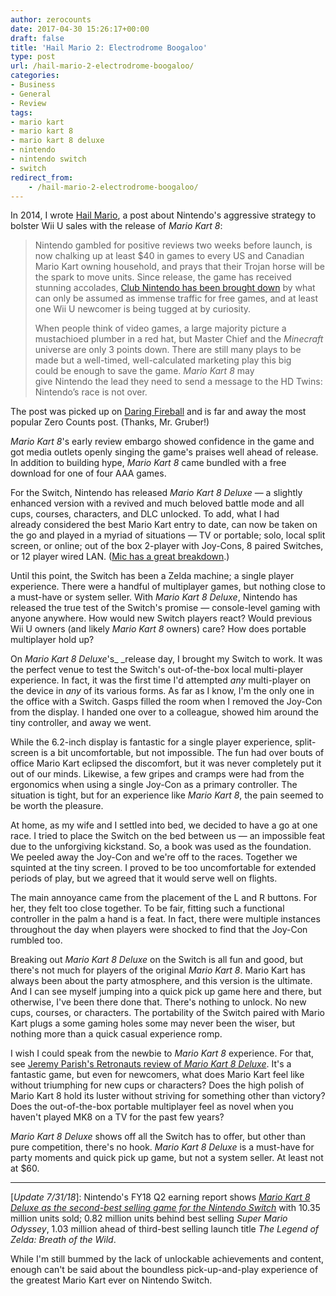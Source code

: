 ```yaml
---
author: zerocounts
date: 2017-04-30 15:26:17+00:00
draft: false
title: 'Hail Mario 2: Electrodrome Boogaloo'
type: post
url: /hail-mario-2-electrodrome-boogaloo/
categories:
- Business
- General
- Review
tags:
- mario kart
- mario kart 8
- mario kart 8 deluxe
- nintendo
- nintendo switch
- switch
redirect_from:
    - /hail-mario-2-electrodrome-boogaloo/
---
```


In 2014, I wrote [Hail Mario](https://www.zerocounts.net/2014/06/01/hail-mario/), a post about Nintendo's aggressive strategy to bolster Wii U sales with the release of _Mario Kart 8_:

> Nintendo gambled for positive reviews two weeks before launch, is now chalking up at least $40 in games to every US and Canadian Mario Kart owning household, and prays that their Trojan horse will be the spark to move units. Since release, the game has received stunning accolades, [Club Nintendo has been brought down](https://tsogaming.wordpress.com/2014/05/31/club-nintendo-stuck-in-mario-kart-traffic/) by what can only be assumed as immense traffic for free games, and at least one Wii U newcomer is being tugged at by curiosity.
>
> When people think of video games, a large majority picture a mustachioed plumber in a red hat, but Master Chief and the _Minecraft_ universe are only 3 points down. There are still many plays to be made but a well-timed, well-calculated marketing play this big could be enough to save the game. _Mario Kart 8_ may give Nintendo the lead they need to send a message to the HD Twins: Nintendo’s race is not over.

The post was picked up on [Daring Fireball](http://daringfireball.net/linked/2014/06/01/hail-mario) and is far and away the most popular Zero Counts post. (Thanks, Mr. Gruber!)

_Mario Kart 8_'s early review embargo showed confidence in the game and got media outlets openly singing the game's praises well ahead of release. In addition to building hype, _Mario Kart 8_ came bundled with a free download for one of four AAA games.

For the Switch, Nintendo has released _Mario Kart 8 Deluxe_ — a slightly enhanced version with a revived and much beloved battle mode and all cups, courses, characters, and DLC unlocked. To add, what I had already considered the best Mario Kart entry to date, can now be taken on the go and played in a myriad of situations — TV or portable; solo, local split screen, or online; out of the box 2-player with Joy-Cons, 8 paired Switches, or 12 player wired LAN. ([Mic has a great breakdown](https://mic.com/articles/175172/mario-kart-8-deluxe-multiplayer-guide-how-many-players-can-race-on-one-nintendo-switch).)

Until this point, the Switch has been a Zelda machine; a single player experience. There were a handful of multiplayer games, but nothing close to a must-have or system seller. With _Mario Kart 8 Deluxe_, Nintendo has released the true test of the Switch's promise — console-level gaming with anyone anywhere. How would new Switch players react? Would previous Wii U owners (and likely _Mario Kart 8_ owners) care? How does portable multiplayer hold up?

On _Mario Kart 8 Deluxe_'s_ _release day, I brought my Switch to work. It was the perfect venue to test the Switch's out-of-the-box local multi-player experience. In fact, it was the first time I'd attempted _any_ multi-player on the device in _any_ of its various forms. As far as I know, I'm the only one in the office with a Switch. Gasps filled the room when I removed the Joy-Con from the display. I handed one over to a colleague, showed him around the tiny controller, and away we went.

While the 6.2-inch display is fantastic for a single player experience, split-screen is a bit uncomfortable, but not impossible. The fun had over bouts of office Mario Kart eclipsed the discomfort, but it was never completely put it out of our minds. Likewise, a few gripes and cramps were had from the ergonomics when using a single Joy-Con as a primary controller. The situation is tight, but for an experience like _Mario Kart 8_, the pain seemed to be worth the pleasure.

At home, as my wife and I settled into bed, we decided to have a go at one race. I tried to place the Switch on the bed between us — an impossible feat due to the unforgiving kickstand. So, a book was used as the foundation. We peeled away the Joy-Con and we're off to the races. Together we squinted at the tiny screen. I proved to be too uncomfortable for extended periods of play, but we agreed that it would serve well on flights.

The main annoyance came from the placement of the L and R buttons. For her, they felt too close together. To be fair, fitting such a functional controller in the palm a hand is a feat. In fact, there were multiple instances throughout the day when players were shocked to find that the Joy-Con rumbled too.

Breaking out _Mario Kart 8 Deluxe_ on the Switch is all fun and good, but there's not much for players of the original _Mario Kart 8_. Mario Kart has always been about the party atmosphere, and this version is the ultimate. And I can see myself jumping into a quick pick up game here and there, but otherwise, I've been there done that. There's nothing to unlock. No new cups, courses, or characters. The portability of the Switch paired with Mario Kart plugs a some gaming holes some may never been the wiser, but nothing more than a quick casual experience romp.

I wish I could speak from the newbie to _Mario Kart 8_ experience. For that, see [Jeremy Parish's Retronauts review of ](http://www.retronauts.com/?p=2288)[_Mario Kart 8 Deluxe_](http://www.retronauts.com/?p=2288). It's a fantastic game, but even for newcomers, what does Mario Kart feel like without triumphing for new cups or characters? Does the high polish of Mario Kart 8 hold its luster without striving for something other than victory? Does the out-of-the-box portable multiplayer feel as novel when you haven't played MK8 on a TV for the past few years?

_Mario Kart 8 Deluxe_ shows off all the Switch has to offer, but other than pure competition, there's no hook. _Mario Kart 8 Deluxe_ is a must-have for party moments and quick pick up game, but not a system seller. At least not at $60.

---

[_Update 7/31/18_]: Nintendo's FY18 Q2 earning report shows _[Mario Kart 8 Deluxe as the second](https://www.nintendo.co.jp/ir/en/finance/software/index.html)[-](https://www.nintendo.co.jp/ir/en/finance/software/index.html)[best selling game for the Nintendo Switch](https://www.nintendo.co.jp/ir/en/finance/software/index.html)_ with 10.35 million units sold; 0.82 million units behind best selling _Super Mario Odyssey_, 1.03 million ahead of third-best selling launch title _The Legend of Zelda: Breath of the Wild_.

While I'm still bummed by the lack of unlockable achievements and content, enough can't be said about the boundless pick-up-and-play experience of the greatest Mario Kart ever on Nintendo Switch.
